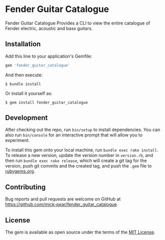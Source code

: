 # Fender Guitar Catalogue

Fender Guitar Catalogue Provides a CLI to view the entire catalogue of Fender electric, acoustic and bass guitars.

## Installation

Add this line to your application's Gemfile:

```ruby
gem 'fender_guitar_catalogue'
```

And then execute:

    $ bundle install

Or install it yourself as:

    $ gem install fender_guitar_catalogue

## Development

After checking out the repo, run `bin/setup` to install dependencies. You can also run `bin/console` for an interactive prompt that will allow you to experiment.

To install this gem onto your local machine, run `bundle exec rake install`. To release a new version, update the version number in `version.rb`, and then run `bundle exec rake release`, which will create a git tag for the version, push git commits and the created tag, and push the `.gem` file to [rubygems.org](https://rubygems.org).

## Contributing

Bug reports and pull requests are welcome on GitHub at https://github.com/mick-pear/fender_guitar_catalogue.

## License ##

The gem is available as open source under the terms of the [MIT License](https://opensource.org/licenses/MIT).